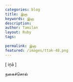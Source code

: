 ```yaml
---
categories: blog
title: இனா
keywords: இனா
description: 
author: Tamilan
layout: Ruby
tags: 
 
permalink: இனா
featured: /images/ttak-48.png
---
```

  
[ iṉā ]  
  
நகைச்சொல்